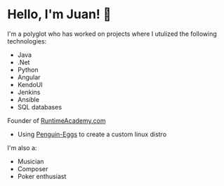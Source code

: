 # Hello, I'm Juan! 👋

I'm a polyglot who has worked on projects where I utulized the following technologies:
- Java
- .Net
- Python
- Angular
- KendoUI
- Jenkins
- Ansible
- SQL databases


Founder of <a href="https://www.runtimeacademy.com" target="_blank">RuntimeAcademy.com</a>
  - Using <a href="https://github.com/pieroproietti/penguins-eggs">Penguin-Eggs</a> to create a custom linux distro


I'm also a:
- Musician
- Composer
- Poker enthusiast
